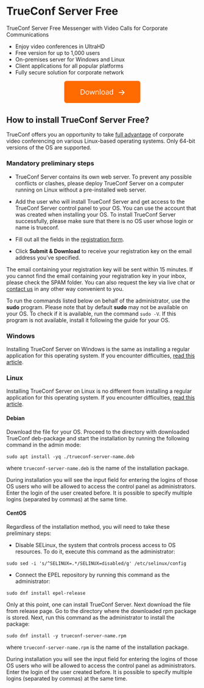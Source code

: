 # TrueConf Server Free
TrueConf Server Free Messenger with Video Calls for Corporate Communications

- Enjoy video conferences in UltraHD
- Free version for up to 1,000 users
- On-premises server for Windows and Linux
- Client applications for all popular platforms
- Fully secure solution for corporate network

<p align="center"><a href="https://github.com/TrueConf/TrueConf-Server-Free/releases/"><img src="./images/download.svg" width="200"></a></p>

## How to install TrueConf Server Free?

TrueConf offers you an opportunity to take [full advantage](https://trueconf.com/features.html) of corporate video conferencing on various Linux-based operating systems. Only 64-bit versions of the OS are supported.

### Mandatory preliminary steps

- TrueConf Server contains its own web server. To prevent any possible conflicts or clashes, please deploy TrueConf Server on a computer running on Linux without a pre-installed web server.
- Add the user who will install TrueConf Server and get access to the TrueConf Server control panel to your OS. You can use the account that was created when installing your OS.
To install TrueConf Server successfully, please make sure that there is no OS user whose login or name is trueconf.

- Fill out all the fields in the [registration form](https://trueconf.com/downloads/trueconf-server/en).
- Click **Submit & Download** to receive your registration key on the email address you’ve specified.

The email containing your registration key will be sent within 15 minutes. If you cannot find the email containing your registration key in your inbox, please check the SPAM folder. You can also request the key via live chat or [contact us](https://trueconf.com/company/contacts.html) in any other way convenient to you.

To run the commands listed below on behalf of the administrator, use the **sudo** program. Please note that by default **sudo** may not be available on your OS. To check if it is available, run the command `sudo -V`. If this program is not available, install it following the guide for your OS.

### Windows

Installing TrueConf Server on Windows is the same as installing a regular application for this operating system. If you encounter difficulties, [read this article](https://trueconf.com/blog/knowledge-base/get-video-conferencing-system-15-minutes).

### Linux

Installing TrueConf Server on Linux is no different from installing a regular application for this operating system. If you encounter difficulties, [read this article](https://trueconf.com/blog/knowledge-base/install-and-set-up-your-video-conferencing-server-for-linux-in-15-minutes).

#### Debian

Download the file for your OS. Proceed to the directory with downloaded TrueConf deb-package and start the installation by running the following command in the admin mode:

```
sudo apt install -yq ./trueconf-server-name.deb
```

where `trueconf-server-name.deb` is the name of the installation package.

During installation you will see the input field for entering the logins of those OS users who will be allowed to access the control panel as administrators. Enter the login of the user created before. It is possible to specify multiple logins (separated by commas) at the same time.

#### CentOS

Regardless of the installation method, you will need to take these preliminary steps:

- Disable SELinux, the system that controls process access to OS resources. To do it, execute this command as the administrator:

```
sudo sed -i 's/^SELINUX=.*/SELINUX=disabled/g' /etc/selinux/config
```

- Connect the EPEL repository by running this command as the administrator:

```
sudo dnf install epel-release
```
Only at this point, one can install TrueConf Server. Next download the file from release page. Go to the directory where the downloaded rpm package is stored. Next, run this command as the administrator to install the package:

```
sudo dnf install -y trueconf-server-name.rpm
```

where `trueconf-server-name.rpm` is the name of the installation package.

During installation you will see the input field for entering the logins of those OS users who will be allowed to access the control panel as administrators. Enter the login of the user created before. It is possible to specify multiple logins (separated by commas) at the same time.
